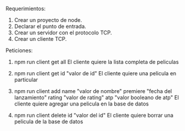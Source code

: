 Requerimientos:

1. Crear un proyecto de node.
2. Declarar el punto de entrada.
3. Crear un servidor con el protocolo TCP.
4. Crear un cliente TCP.

Peticiones:

1. npm run client get all
   El cliente quiere la lista completa de peliculas

2. npm run client get id "valor de id"
   El cliente quiere una pelicula en particular

3. npm run client add name "valor de nombre" premiere "fecha del lanzamiento" rating "valor de rating" atp "valor booleano de atp"
   El cliente quiere agregar una pelicula en la base de datos

4. npm run client delete id "valor del id"
   El cliente quiere borrar una pelicula de la base de datos
